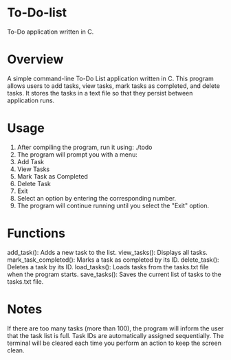 # To-Do-list
To-Do application written in C.

# Overview
A simple command-line To-Do List application written in C. This program allows users to add tasks, view tasks, mark tasks as completed, and delete tasks. It stores the tasks in a text file so that they persist between application runs.

# Usage
1. After compiling the program, run it using: ./todo
2. The program will prompt you with a menu:
  1. Add Task
  2. View Tasks
  3. Mark Task as Completed
  4. Delete Task
  5. Exit
3. Select an option by entering the corresponding number.
4. The program will continue running until you select the "Exit" option.

# Functions
add_task(): Adds a new task to the list.
view_tasks(): Displays all tasks.
mark_task_completed(): Marks a task as completed by its ID.
delete_task(): Deletes a task by its ID.
load_tasks(): Loads tasks from the tasks.txt file when the program starts.
save_tasks(): Saves the current list of tasks to the tasks.txt file.

# Notes
If there are too many tasks (more than 100), the program will inform the user that the task list is full.
Task IDs are automatically assigned sequentially.
The terminal will be cleared each time you perform an action to keep the screen clean.
